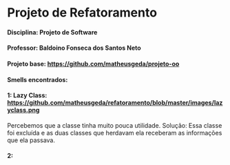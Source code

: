 # Projeto de Refatoramento

#### Disciplina: Projeto de Software

#### Professor: Baldoino Fonseca dos Santos Neto

#### Projeto base: https://github.com/matheusgeda/projeto-oo

#### Smells encontrados:

#### 1: Lazy Class: https://github.com/matheusgeda/refatoramento/blob/master/images/lazyclass.png
Percebemos que a classe tinha muito pouca utilidade.
Solução: Essa classe foi excluída e as duas classes que herdavam ela receberam as informações que ela passava.

#### 2: 
